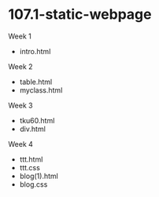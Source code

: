 # 107.1-static-webpage

Week 1
* intro.html

Week 2
* table.html
* myclass.html

Week 3
* tku60.html
* div.html

Week 4
* ttt.html
* ttt.css
* blog(1).html
* blog.css